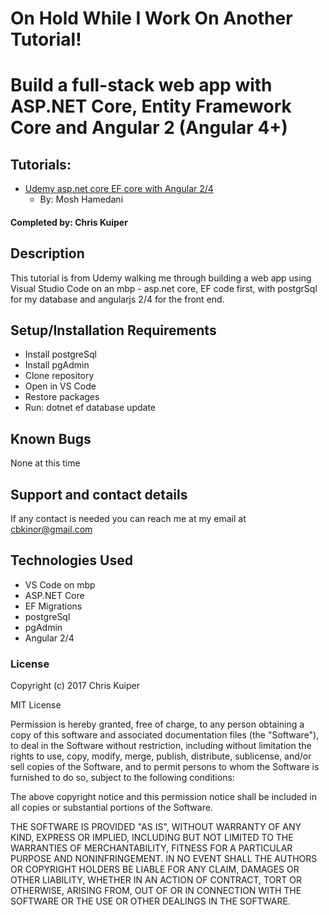 # On Hold While I Work On Another Tutorial!
# Build a full-stack web app with ASP.NET Core, Entity Framework Core and Angular 2 (Angular 4+)

## Tutorials:

* [Udemy asp.net core EF core with Angular 2/4](https://www.udemy.com/aspnet-core-angular/learn/v4/overview)
    - By: Mosh Hamedani

#### Completed by: Chris Kuiper

## Description

This tutorial is from Udemy walking me through building a web app using Visual Studio Code on an mbp - asp.net core, EF code first, with postgrSql for my database and angularjs 2/4 for the front end.

## Setup/Installation Requirements

* Install postgreSql
* Install pgAdmin
* Clone repository
* Open in VS Code
* Restore packages
* Run: dotnet ef database update

## Known Bugs

None at this time

## Support and contact details

If any contact is needed you can reach me at my email at cbkinor@gmail.com

## Technologies Used

* VS Code on mbp
* ASP.NET Core
* EF Migrations
* postgreSql
* pgAdmin
* Angular 2/4

### License

Copyright (c) 2017 Chris Kuiper

MIT License

Permission is hereby granted, free of charge, to any person obtaining a copy of this software and associated documentation files (the "Software"), to deal in the Software without restriction, including without limitation the rights to use, copy, modify, merge, publish, distribute, sublicense, and/or sell copies of the Software, and to permit persons to whom the Software is furnished to do so, subject to the following conditions:

The above copyright notice and this permission notice shall be included in all copies or substantial portions of the Software.

THE SOFTWARE IS PROVIDED "AS IS", WITHOUT WARRANTY OF ANY KIND, EXPRESS OR IMPLIED, INCLUDING BUT NOT LIMITED TO THE WARRANTIES OF MERCHANTABILITY, FITNESS FOR A PARTICULAR PURPOSE AND NONINFRINGEMENT. IN NO EVENT SHALL THE AUTHORS OR COPYRIGHT HOLDERS BE LIABLE FOR ANY CLAIM, DAMAGES OR OTHER LIABILITY, WHETHER IN AN ACTION OF CONTRACT, TORT OR OTHERWISE, ARISING FROM, OUT OF OR IN CONNECTION WITH THE SOFTWARE OR THE USE OR OTHER DEALINGS IN THE SOFTWARE.
